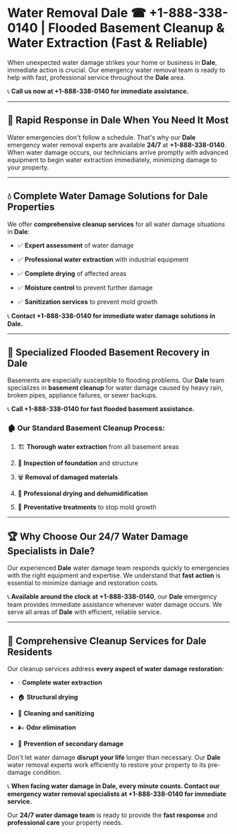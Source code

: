 # Water Removal Dale ☎ +1-888-338-0140 | Flooded Basement Cleanup & Water Extraction (Fast & Reliable)

When unexpected water damage strikes your home or business in **Dale**, immediate action is crucial. Our emergency water removal team is ready to help with fast, professional service throughout the **Dale** area. 

📞 **Call us now at +1-888-338-0140 for immediate assistance.**
---
## 🚀 Rapid Response in Dale When You Need It Most
Water emergencies don't follow a schedule. That's why our **Dale** emergency water removal experts are available **24/7** at **+1-888-338-0140**. When water damage occurs, our technicians arrive promptly with advanced equipment to begin water extraction immediately, minimizing damage to your property.
---
## 💧 Complete Water Damage Solutions for Dale Properties
We offer **comprehensive cleanup services** for all water damage situations in **Dale**:
- ✅ **Expert assessment** of water damage  
- ✅ **Professional water extraction** with industrial equipment  
- ✅ **Complete drying** of affected areas  
- ✅ **Moisture control** to prevent further damage  
- ✅ **Sanitization services** to prevent mold growth  
📞 **Contact +1-888-338-0140 for immediate water damage solutions in Dale.**
---
## 🌊 Specialized Flooded Basement Recovery in Dale
Basements are especially susceptible to flooding problems. Our **Dale** team specializes in **basement cleanup** for water damage caused by heavy rain, broken pipes, appliance failures, or sewer backups. 
📞 **Call +1-888-338-0140 for fast flooded basement assistance.**
### 🏚️ Our Standard Basement Cleanup Process:
1. 🏗️ **Thorough water extraction** from all basement areas  
2. 🔎 **Inspection of foundation** and structure  
3. 🗑️ **Removal of damaged materials**  
4. 💨 **Professional drying and dehumidification**  
5. 🚫 **Preventative treatments** to stop mold growth  
---
## 🏆 Why Choose Our 24/7 Water Damage Specialists in Dale?
Our experienced **Dale** water damage team responds quickly to emergencies with the right equipment and expertise. We understand that **fast action** is essential to minimize damage and restoration costs.
📞 **Available around the clock at +1-888-338-0140**, our **Dale** emergency team provides immediate assistance whenever water damage occurs. We serve all areas of **Dale** with efficient, reliable service.
---
## 🧹 Comprehensive Cleanup Services for Dale Residents
Our cleanup services address **every aspect of water damage restoration**:
- 💧 **Complete water extraction**  
- 🏠 **Structural drying**  
- 🧼 **Cleaning and sanitizing**  
- 🌬️ **Odor elimination**  
- 🚫 **Prevention of secondary damage**  
Don't let water damage **disrupt your life** longer than necessary. Our **Dale** water removal experts work efficiently to restore your property to its pre-damage condition.
📞 **When facing water damage in Dale, every minute counts. Contact our emergency water removal specialists at +1-888-338-0140 for immediate service.**
Our **24/7 water damage team** is ready to provide the **fast response** and **professional care** your property needs.
